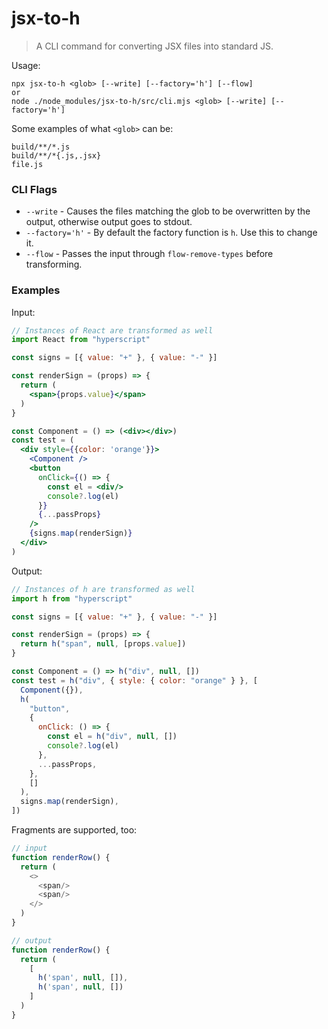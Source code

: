 # jsx-to-h

> A CLI command for converting JSX files into standard JS.

Usage:

```
npx jsx-to-h <glob> [--write] [--factory='h'] [--flow]
or
node ./node_modules/jsx-to-h/src/cli.mjs <glob> [--write] [--factory='h']
```

Some examples of what `<glob>` can be:
```
build/**/*.js
build/**/*{.js,.jsx}
file.js
```

### CLI Flags

* `--write` - Causes the files matching the glob to be overwritten by the output, otherwise output goes to stdout.
* `--factory='h'` - By default the factory function is `h`. Use this to change it.
* `--flow` - Passes the input through `flow-remove-types` before transforming.

### Examples

Input:

```jsx
// Instances of React are transformed as well
import React from "hyperscript"

const signs = [{ value: "+" }, { value: "-" }]

const renderSign = (props) => {
  return (
    <span>{props.value}</span>
  )
}

const Component = () => (<div></div>)
const test = (
  <div style={{color: 'orange'}}>
    <Component />
    <button
      onClick={() => {
        const el = <div/>
        console?.log(el)
      }}
      {...passProps}
    />
    {signs.map(renderSign)}
  </div>
)
```

Output:

```js
// Instances of h are transformed as well
import h from "hyperscript"

const signs = [{ value: "+" }, { value: "-" }]

const renderSign = (props) => {
  return h("span", null, [props.value])
}

const Component = () => h("div", null, [])
const test = h("div", { style: { color: "orange" } }, [
  Component({}),
  h(
    "button",
    {
      onClick: () => {
        const el = h("div", null, [])
        console?.log(el)
      },
      ...passProps,
    },
    []
  ),
  signs.map(renderSign),
])
```

Fragments are supported, too:

```js
// input
function renderRow() {
  return (
    <>
      <span/>
      <span/>
    </>
  )
}
```

```js
// output
function renderRow() {
  return (
    [
      h('span', null, []), 
      h('span', null, [])
    ]
  )
}
```